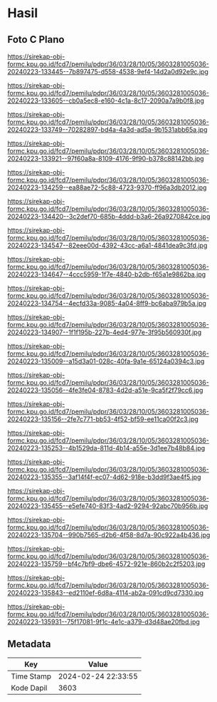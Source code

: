 # Hasil

## Foto C Plano

https://sirekap-obj-formc.kpu.go.id/fcd7/pemilu/pdpr/36/03/28/10/05/3603281005036-20240223-133445--7b897475-d558-4538-9ef4-14d2a0d92e9c.jpg

https://sirekap-obj-formc.kpu.go.id/fcd7/pemilu/pdpr/36/03/28/10/05/3603281005036-20240223-133605--cb0a5ec8-e160-4c1a-8c17-2090a7a9b0f8.jpg

https://sirekap-obj-formc.kpu.go.id/fcd7/pemilu/pdpr/36/03/28/10/05/3603281005036-20240223-133749--70282897-bd4a-4a3d-ad5a-9b1531abb65a.jpg

https://sirekap-obj-formc.kpu.go.id/fcd7/pemilu/pdpr/36/03/28/10/05/3603281005036-20240223-133921--97f60a8a-8109-4176-9f90-b378c88142bb.jpg

https://sirekap-obj-formc.kpu.go.id/fcd7/pemilu/pdpr/36/03/28/10/05/3603281005036-20240223-134259--ea88ae72-5c88-4723-9370-ff96a3db2012.jpg

https://sirekap-obj-formc.kpu.go.id/fcd7/pemilu/pdpr/36/03/28/10/05/3603281005036-20240223-134420--3c2def70-685b-4ddd-b3a6-26a9270842ce.jpg

https://sirekap-obj-formc.kpu.go.id/fcd7/pemilu/pdpr/36/03/28/10/05/3603281005036-20240223-134547--82eee00d-4392-43cc-a6a1-4841dea9c3fd.jpg

https://sirekap-obj-formc.kpu.go.id/fcd7/pemilu/pdpr/36/03/28/10/05/3603281005036-20240223-134647--4ccc5959-1f7e-4840-b2db-f65a1e9862ba.jpg

https://sirekap-obj-formc.kpu.go.id/fcd7/pemilu/pdpr/36/03/28/10/05/3603281005036-20240223-134754--4ecfd33a-9085-4a04-8ff9-bc6aba979b5a.jpg

https://sirekap-obj-formc.kpu.go.id/fcd7/pemilu/pdpr/36/03/28/10/05/3603281005036-20240223-134907--1f1f195b-227b-4ed4-977e-3f95b560930f.jpg

https://sirekap-obj-formc.kpu.go.id/fcd7/pemilu/pdpr/36/03/28/10/05/3603281005036-20240223-135009--a15d3a01-028c-40fa-9a1e-65124a0394c3.jpg

https://sirekap-obj-formc.kpu.go.id/fcd7/pemilu/pdpr/36/03/28/10/05/3603281005036-20240223-135056--4fe3fe04-8783-4d2d-a51e-9ca5f2f79cc6.jpg

https://sirekap-obj-formc.kpu.go.id/fcd7/pemilu/pdpr/36/03/28/10/05/3603281005036-20240223-135156--2fe7c771-bb53-4f52-bf59-ee11ca00f2c3.jpg

https://sirekap-obj-formc.kpu.go.id/fcd7/pemilu/pdpr/36/03/28/10/05/3603281005036-20240223-135253--4b1529da-811d-4b14-a55e-3d1ee7b48b84.jpg

https://sirekap-obj-formc.kpu.go.id/fcd7/pemilu/pdpr/36/03/28/10/05/3603281005036-20240223-135355--3af14f4f-ec07-4d62-918e-b3dd9f3ae4f5.jpg

https://sirekap-obj-formc.kpu.go.id/fcd7/pemilu/pdpr/36/03/28/10/05/3603281005036-20240223-135455--e5efe740-83f3-4ad2-9294-92abc70b956b.jpg

https://sirekap-obj-formc.kpu.go.id/fcd7/pemilu/pdpr/36/03/28/10/05/3603281005036-20240223-135704--990b7565-d2b6-4f58-8d7a-90c922a4b436.jpg

https://sirekap-obj-formc.kpu.go.id/fcd7/pemilu/pdpr/36/03/28/10/05/3603281005036-20240223-135759--bf4c7bf9-dbe6-4572-921e-860b2c2f5203.jpg

https://sirekap-obj-formc.kpu.go.id/fcd7/pemilu/pdpr/36/03/28/10/05/3603281005036-20240223-135843--ed2110ef-6d8a-4114-ab2a-091cd9cd7330.jpg

https://sirekap-obj-formc.kpu.go.id/fcd7/pemilu/pdpr/36/03/28/10/05/3603281005036-20240223-135931--75f17081-9f1c-4e1c-a379-d3d48ae20fbd.jpg


## Metadata

| Key        | Value               |
| ---------- | ------------------- |
| Time Stamp | 2024-02-24 22:33:55 |
| Kode Dapil | 3603                |



